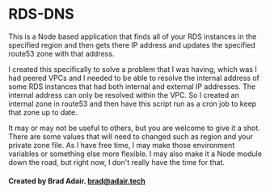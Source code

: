 # RDS-DNS
This is a Node based application that finds all of your RDS instances in the
specified region and then gets there IP address and updates the specified route53
zone with that address.

I created this specifically to solve a problem that I was having, which was I had
peered VPCs and I needed to be able to resolve the internal address of some RDS
instances that had both internal and external IP addresses. The internal address
can only be resolved within the VPC. So I created an internal zone in route53 and then
have this script run as a cron job to keep that zone up to date.

It may or may not be useful to others, but you are welcome to give it a shot. There are
some values that will need to changed such as region and your private zone file.
As I have free time, I may make those environment variables or something else more
flexible. I may also make it a Node module down the road, but right now, I don't really
have the time for that.

#### Created by Brad Adair. brad@adair.tech
